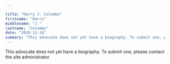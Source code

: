 ```yaml
---

title: "Harry J. Colombo"
firstname: "Harry"
middlename: "J."
lastname: "Colombo"
date: "2020-12-14"
summary: "This advocate does not yet have a biography. To submit one, please contact the site administrator."
---
```

This advocate does not yet have a biography. To submit one, please contact the site administrator.


